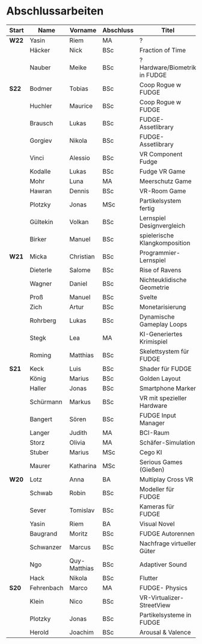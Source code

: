 # Abschlussarbeiten

| Start   | Name       | Vorname      | Abschluss | Titel                         | Z |
|---------|------------|--------------|-----------|-------------------------------|---|
| **W22** | Yasin      | Riem         | MA        | ?                             |   |
|         | Häcker     | Nick         | BSc       | Fraction of Time              |   |
|         | Nauber     | Meike        | BSc       | ? Hardware/Biometrik in FUDGE |   |
| **S22** | Bodmer     | Tobias       | BSc       | Coop Rogue w FUDGE            |   |
|         | Huchler    | Maurice      | BSc       | Coop Rogue w FUDGE            |   |
|         | Brausch    | Lukas        | BSc       | FUDGE-Assetlibrary            |   |
|         | Gorgiev    | Nikola       | BSc       | FUDGE-Assetlibrary            |   |
|         | Vinci      | Alessio      | BSc       | VR Component Fudge            |   |
|         | Kodalle    | Lukas        | BSc       | Fudge VR Game                 |   |
|         | Mohr       | Luna         | MA        | Meerschutz Game               |   |
|         | Hawran     | Dennis       | BSc       | VR-Room Game                  |   |
|         | Plotzky    | Jonas        | MSc       | Partikelsystem fertig         |   |
|         | Gültekin   | Volkan       | BSc       | Lernspiel Designvergleich     | X |
|         | Birker     | Manuel       | BSc       | spielerische Klangkomposition | X |
| **W21** | Micka      | Christian    | BSc       | Programmier-Lernspiel         |   |
|         | Dieterle   | Salome       | BSc       | Rise of Ravens                |   |
|         | Wagner     | Daniel       | BSc       | Nichteuklidische Geometrie    |   |
|         | Proß       | Manuel       | BSc       | Svelte                        | X |
|         | Zich       | Artur        | BSc       | Monetarisierung               | X |
|         | Rohrberg   | Lukas        | BSc       | Dynamische Gameplay Loops     |   |
|         | Stegk      | Lea          | MA        | KI-Generiertes Krimispiel     |   |
|         | Roming     | Matthias     | BSc       | Skelettsystem für FUDGE       |   |
| **S21** | Keck       | Luis         | BSc       | Shader für FUDGE              |   |
|         | König      | Marius       | BSc       | Golden Layout                 |   |
|         | Haller     | Jonas        | BSc       | Smartphone Marker             |   |
|         | Schürmann  | Markus       | BSc       | VR mit spezieller Hardware    |   |
|         | Bangert    | Sören        | BSc       | FUDGE Input Manager           |   |
|         | Langer     | Judith       | MA        | BCI-Raum                      |   |
|         | Storz      | Olivia       | MA        | Schäfer-Simulation            |   |
|         | Stuber     | Marius       | MSc       | Cego KI                       | x |
|         | Maurer     | Katharina    | MSc       | Serious Games (Gießen)        | x |
| **W20** | Lotz       | Anna         | BA        | Multiplay Cross VR            |   |
|         | Schwab     | Robin        | BSc       | Modeller für FUDGE            |   |
|         | Sever      | Tomislav     | BSc       | Kameras für FUDGE             |   |
|         | Yasin      | Riem         | BA        | Visual Novel                  |   |
|         | Baugrand   | Moritz       | BSc       | FUDGE Autorennen              |   |
|         | Schwanzer  | Marcus       | BSc       | Nachfrage virtueller Güter    | x |
|         | Ngo        | Quy-Matthias | BSc       | Adaptiver Sound               | x |
|         | Hack       | Nikola       | BSc       | Flutter                       | x |
| **S20** | Fehrenbach | Marco        | MA        | FUDGE- Physics                |   |
|         | Klein      | Nico         | BSc       | VR-Virtualizer-StreetView     |   |
|         | Plotzky    | Jonas        | BSc       | Partikelsysteme in FUDGE      | x |
|         | Herold     | Joachim      | BSc       | Arousal & Valence             |   |
